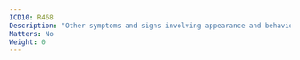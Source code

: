 ```yaml
---
ICD10: R468
Description: "Other symptoms and signs involving appearance and behaviour"
Matters: No
Weight: 0
---
```


